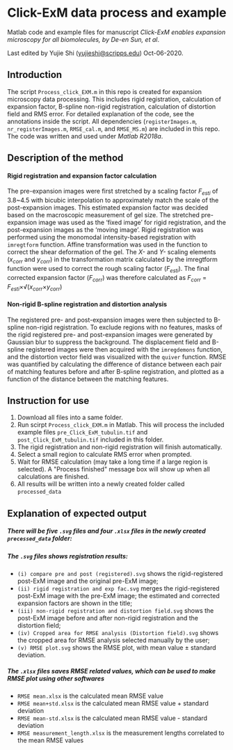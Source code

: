 # Click-ExM data process and example
Matlab code and example files for manuscript *Click-ExM enables expansion microscopy for all biomolecules, by De-en Sun, et al*.

Last edited by Yujie Shi (yujieshi@scripps.edu) Oct-06-2020.

## Introduction
The script `Process_click_EXM.m` in this repo is created for expansion microscopy data processing. This includes rigid registration, calculation of expansion factor, 
B-spline non-rigid registration, calculation of distortion field and RMS error. For detailed explanation of the code, see the annotations inside the script. 
All dependencies (`registerImages.m`, `nr_registerImages.m`, `RMSE_cal.m`, and `RMSE_MS.m`) are included in this repo. The code was written and used under *Matlab R2018a*.

## Description of the method
#### Rigid registration and expansion factor calculation
The pre-expansion images were first stretched by a scaling factor *F<sub>esti</sub>* of 3.8~4.5 with bicubic interpolation to approximately 
match the scale of the post-expansion images. 
This estimated expansion factor was decided based on the macroscopic measurement of gel size. 
The stretched pre-expansion image was used as the ‘fixed image’ for rigid registration, and the post-expansion images as the ‘moving image’. 
Rigid registration was performed using the monomodal intensity-based registration with `imregtform` function. 
Affine transformation was used in the function to correct the shear deformation of the gel. 
The *X-* and *Y-* scaling elements (*x<sub>corr</sub>* and *y<sub>corr</sub>*) in the transformation matrix calculated by the imregtform function were used to correct the rough 
scaling factor (*F<sub>esti</sub>*). 
The final corrected expansion factor (*F<sub>corr</sub>*) was therefore calculated as 
*F<sub>corr</sub>* = *F<sub>esti</sub>*&times;&radic;(*x<sub>corr</sub>*&times;*y<sub>corr</sub>*)
#### Non-rigid B-spline registration and distortion analysis
The registered pre- and post-expansion images were then subjected to B-spline non-rigid registration. 
To exclude regions with no features, masks of the rigid registered pre- and post-expansion images were generated by Gaussian blur to suppress the background. 
The displacement field and B-spline registered images were then acquired with the `imregdemons` function, 
and the distortion vector field was visualized with the `quiver` function. 
RMSE was quantified by calculating the difference of distance between each pair of matching features before and after B-spline registration, 
and plotted as a function of the distance between the matching features.

## Instruction for use
1. Download all files into a same folder.
2. Run scirpt `Process_click_EXM.m` in Matlab. This will process the included example files `pre_Click_ExM_tubulin.tif` and `post_Click_ExM_tubulin.tif` included in this folder.
3. The rigid registration and non-rigid registration will finish automatically.
4. Select a small region to calculate RMS error when prompted.
5. Wait for RMSE calculation (may take a long time if a large region is selected). A "Process finished" message box will show up when all calculations are finished.
6. All results will be written into a newly created folder called `processed_data`

## Explanation of expected output
##### There will be five `.svg` files and four `.xlsx` files in the newly created `precessed_data` folder:
##### The `.svg` files shows registration results:
* `(i) compare pre and post (registered).svg` shows the rigid-registered post-ExM image and the original pre-ExM image;
* `(ii) rigid registration and exp fac.svg` merges the rigid-registered post-ExM image with the pre-ExM image; the estimated and corrected expansion factors are shown in the title;
* `(iii) non-rigid registration and distortion field.svg` shows the post-ExM image before and after non-rigid registration and the distortion field;
* `(iv) Cropped area for RMSE analysis (Distortion field).svg` shows the cropped area for RMSE analysis selected manually by the user;
* `(v) RMSE plot.svg` shows the RMSE plot, with mean value &plusmn; standard deviation.
##### The `.xlsx` files saves RMSE related values, which can be used to make RMSE plot using other softwares
- `RMSE mean.xlsx` is the calculated mean RMSE value
- `RMSE mean+std.xlsx` is the calculated mean RMSE value + standard deviation
- `RMSE mean-std.xlsx` is the calculated mean RMSE value - standard deviation
- `RMSE measurement_length.xlsx` is the measurement lengths correlated to the mean RMSE values


